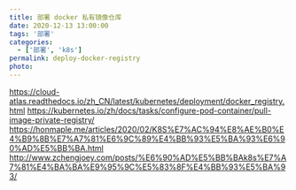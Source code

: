 ```yaml
---
title: 部署 docker 私有镜像仓库
date: 2020-12-13 13:00:00
tags: '部署'
categories:
  - ['部署', 'k8s']
permalink: deploy-docker-registry
photo:
---
```


https://cloud-atlas.readthedocs.io/zh_CN/latest/kubernetes/deployment/docker_registry.html
https://kubernetes.io/zh/docs/tasks/configure-pod-container/pull-image-private-registry/
https://honmaple.me/articles/2020/02/K8S%E7%AC%94%E8%AE%B0%E4%B9%8B%E7%A7%81%E6%9C%89%E4%BB%93%E5%BA%93%E6%90%AD%E5%BB%BA.html
http://www.zchengjoey.com/posts/%E6%90%AD%E5%BB%BAk8s%E7%A7%81%E4%BA%BA%E9%95%9C%E5%83%8F%E4%BB%93%E5%BA%93/
